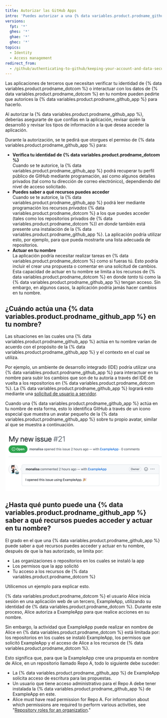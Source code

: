 ```yaml
---
title: Autorizar las GitHub Apps
intro: 'Puedes autorizar a una {% data variables.product.prodname_github_app %} para que permita que una aplicación recupere información sobre tu cuenta de {% data variables.product.prodname_dotcom %} y, en algunos casos, para hacer cambios en {% data variables.product.prodname_dotcom %} en tu nombre.'
versions:
  fpt: '*'
  ghes: '*'
  ghae: '*'
  ghec: '*'
topics:
  - Identity
  - Access management
redirect_from:
  - /github/authenticating-to-github/keeping-your-account-and-data-secure/authorizing-github-apps
---
```


Las aplicaciones de terceros que necesitan verificar tu identidad de {% data variables.product.prodname_dotcom %} o interactuar con los datos de {% data variables.product.prodname_dotcom %} en tu nombre pueden pedirte que autorices la {% data variables.product.prodname_github_app %} para hacerlo.

Al autorizar la {% data variables.product.prodname_github_app %}, deberías asegurarte de que confías en la aplicación, revisar quién la desarrolló y revisar los tipos de información a la que desea acceder la aplicación.

Durante la autorización, se te pedirá que otorgues el permiso de {% data variables.product.prodname_github_app %} para:
* **Verifica tu identidad de {% data variables.product.prodname_dotcom %}**<br/> Cuando se te autorice, la {% data variables.product.prodname_github_app %} podrá recuperar tu perfil público de GitHub mediante programación, así como algunos detalles privados (tal como tu dirección de correo electrónico), dependiendo del nivel de acceso solicitado.
* **Puedes saber a qué recursos puedes acceder**<br/> Cuando se te autorice, la {% data variables.product.prodname_github_app %} podrá leer mediante programación los recursos _privados_ {% data variables.product.prodname_dotcom %} a los que puedes acceder (tales como los repositorios privados de {% data variables.product.prodname_dotcom %}) _en donde_ también está presente una instalación de la {% data variables.product.prodname_github_app %}. La aplicación podría utilizar esto, por ejemplo, para que pueda mostrarte una lista adecuada de repositorios.
* **Actuar en tu nombre**<br/> La aplicación podría necesitar realizar tareas en {% data variables.product.prodname_dotcom %} como si fueras tú. Esto podría incluir el crear una propuesta o comentar en una solicitud de cambios. Esta capacidad de actuar en tu nombre se limita a los recursos de {% data variables.product.prodname_dotcom %} en donde _tanto_ tú como la {% data variables.product.prodname_github_app %} tengan acceso. Sin embargo, en algunos casos, la aplicación podría jamás hacer cambios en tu nombre.

## ¿Cuándo actúa una {% data variables.product.prodname_github_app %} en tu nombre?

Las situaciones en las cuales una {% data variables.product.prodname_github_app %} actúa en tu nombre varían de acuerdo con el propósito de la {% data variables.product.prodname_github_app %} y el contexto en el cual se utiliza.

Por ejemplo, un ambiente de desarrollo integrado (IDE) podría utilizar una {% data variables.product.prodname_github_app %} para interactuar en tu nombre para subir los cambios que son de tu autoría a través del IDE de vuelta a los repositorios en {% data variables.product.prodname_dotcom %}.  La {% data variables.product.prodname_github_app %} logrará esto mediante una [solicitud de usuario a servidor](/get-started/quickstart/github-glossary#user-to-server-request).

Cuando una {% data variables.product.prodname_github_app %} actúa en tu nombre de esta forma, esto lo identifica GitHub a través de un icono especial que muestra un avatar pequeño de la {% data variables.product.prodname_github_app %} sobre tu propio avatar, similar al que se muestra a continuación.

![Una propuesta que creó una solicitud de "usuario a servidor" desde una {% data variables.product.prodname_github_app %}](/assets/images/help/apps/github-apps-new-issue.png)

## ¿Hasta qué punto puede una {% data variables.product.prodname_github_app %} saber a qué recursos puedes acceder y actuar en tu nombre?

El grado en el que una {% data variables.product.prodname_github_app %} puede saber a qué recursos puedes acceder y actuar en tu nombre, después de que la has autorizado, se limita por:

* Las organizaciones o repositorios en los cuales se instaló la app
* Los permisos que la app solicitó
* Tu acceso a los recursos de {% data variables.product.prodname_dotcom %}

Utilicemos un ejemplo para explicar esto.

{% data variables.product.prodname_dotcom %} el usuario Alice inicia sesión en una aplicación web de un tercero, ExampleApp, utilizando su identidad de {% data variables.product.prodname_dotcom %}. Durante este proceso, Alice autoriza a ExampleApp para que realice acciones en su nombre.

Sin embargo, la actividad que ExampleApp puede realizar en nombre de Alice en {% data variables.product.prodname_dotcom %} está limitada por: los repositorios en los cuales se instaló ExampleApp, los permisos que solicitó ExampleApp y el acceso de Alice a los recursos de {% data variables.product.prodname_dotcom %}.

Esto significa que, para que la ExampleApp cree una propuesta en nombre de Alice, en un repositorio llamado Repo A, todo lo siguiente debe suceder:

* La {% data variables.product.prodname_github_app %} de ExampleApp solicita acceso de escritura para las propuestas.
* Un usuario que tiene acceso administrativo para el Repo A debe tener instalada la {% data variables.product.prodname_github_app %} de ExampleApp en este.
* Alice must have read permission for Repo A. For information about which permissions are required to perform various activities, see "[Repository roles for an organization](/organizations/managing-access-to-your-organizations-repositories/repository-roles-for-an-organization)."
